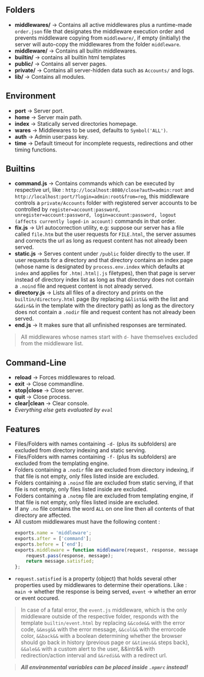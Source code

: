 ## Folders  
  * **middlewares/** -> Contains all active middlewares plus a runtime-made `order.json` file that designates the middleware execution order and prevents middleware copying from `middleware/`, if empty (initially) the server will auto-copy the middlewares from the folder `middleware`.  
  * **middleware/** -> Contains all builtin middlewares.  
  * **builtin/** -> contains all builtin html templates  
  * **public/** -> Contains all server pages.  
  * **private/** -> Contains all server-hidden data such as `Accounts/` and logs.  
  * **lib/** -> Contains all modules.  
  
## Environment  
  * **port** -> Server port.  
  * **home** -> Server main path.  
  * **index** -> Statically served directories homepage.  
  * **wares** -> Middlewares to be used, defaults to `Symbol('ALL')`.  
  * **auth** -> Admin user:pass key.  
  * **time** -> Default timeout for incomplete requests, redirections and other timing functions.  
  
## Builtins  
  * **command.js** -> Contains commands which can be executed by respective url, like : `http://localhost:8080/close?auth=admin:root` and `http://localhost:port/?login=admin:root&from=reg`, this middleware controls a `private/Accounts` folder with registered server accounts to be controlled by `register=account:password, unregister=account:password, login=account:password, logout (affects currently loged-in account)` commands in that order.  
  * **fix.js** -> Url autocorrection utility, e.g: suppose our server has a file called `file.htm` but the user requests for `FILE.html`, the server assumes and corrects the url as long as request content has not already been served.  
  * **static.js** -> Serves content under `/public` folder directly to the user. If user requests for a directory and that directory contains an index page (whose name is designated by `process.env.index` which defaults at `index` and applies for `.htm|.html|.js` filetypes), then that page is server instead of directory index list as long as that directory does not contain a `.noind` file and request content is not already served.  
  * **directory.js** -> Lists all files of a directory and prints on the `builtin/directory.html` page (by replacing `&&list&&` with the list and `&&dir&&` in the template with the directory path) as long as the directory does not contain a `.nodir` file and request content has not already been served.  
  * **end.js** -> It makes sure that all unfinished responses are terminated.  
  
> All middlewares whose names start with `d-` have themselves excluded from the middleware list.  
  
## Command-Line  
  * **reload** -> Forces middlewares to reload.  
  * **exit** -> Close commandline.  
  * **stop|close** -> Close server.  
  * **quit** -> Close process.  
  * **clear|clean** -> Clear console.  
  * *Everything else gets evaluated by `eval`*  
  
## Features  
  * Files/Folders with names containing `-d-` (plus its subfolders) are excluded from directory indexing and static serving.  
  * Files/Folders with names containing `-f-` (plus its subfolders) are excluded from the templating engine.  
  * Folders containing a `.nodir` file are excluded from directory indexing, if that file is not empty, only files listed inside are excluded.  
  * Folders containing a `.noind` file are excluded from static serving, if that file is not empty, only files listed inside are excluded.  
  * Folders containing a `.notmp` file are excluded from templating engine, if that file is not empty, only files listed inside are excluded.  
  * If any `.no` file contains the word `ALL` on one line then all contents of that directory are affected.  
  * All custom middlewares must have the following content :  
    ```javascript
    exports.name = 'middleware';
    exports.after = ['command'];
    exports.before = ['end'];
    exports.middleware = function middleware(request, response, message) {
    	request.pass(response, message);
    	return message.satisfied;
    };
    ```  
  * `request.satisfied` is a property (object) that holds several other properties used by middlewares to determine their operations. Like : `main` -> whether the response is being served, `event` -> whether an error or event occured.  
  
> In case of a fatal error, the `event.js` middleware, which is the only middleware outside of the respective folder, responds with the template `builtin/event.html` by replacing `&&code&&` with the error code, `&&msg&&` with the error message, `&&col&&` with the errorcode color, `&&back&&` with a boolean determining whether the browser should go back in history (previous page or `&&times&&` steps back), `&&ale&&` with a custom alert to the user, &&intr&& with redirection/action interval and `&&redi&&` with a redirect url.  
  
> ***All environmental variables can be placed inside `.npmrc` instead!***  